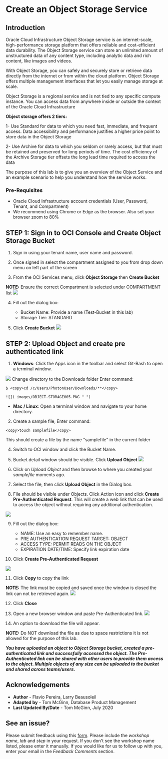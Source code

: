 # Create an Object Storage Service

## Introduction

Oracle Cloud Infrastructure Object Storage service is an internet-scale, high-performance storage platform that offers reliable and cost-efficient data durability. The Object Storage service can store an unlimited amount of unstructured data of any content type, including analytic data and rich content, like images and videos.

With Object Storage, you can safely and securely store or retrieve data directly from the internet or from within the cloud platform. Object Storage offers multiple management interfaces that let you easily manage storage at scale.

Object Storage is a regional service and is not tied to any specific compute instance. You can access data from anywhere inside or outside the context of the Oracle Cloud Infrastructure

**Object storage offers 2 tiers:**

1- Use Standard for data to which you need fast, immediate, and frequent access. Data accessibility and performance justifies a higher price point to store data in the Object Storage

2- Use Archive for data to which you seldom or rarely access, but that must be retained and preserved for long periods of time. The cost efficiency of the Archive Storage tier offsets the long lead time required to access the data

The purpose of this lab is to give you an overview of the Object Service and an example scenario to help you understand how the service works.

### Pre-Requisites

- Oracle Cloud Infrastructure account credentials (User, Password, Tenant, and Compartment)  
- We recommend using Chrome or Edge as the browser. Also set your browser zoom to 80%

## **STEP 1**: Sign in to OCI Console and Create Object Storage Bucket

1. Sign in using your tenant name, user name and password.

2. Once signed in select the compartment assigned to you from drop down menu on left part of the screen

3. From the OCI Services menu, click **Object Storage** then **Create Bucket**

  **NOTE:** Ensure the correct Compartment is selected under COMPARTMENT list
  ![]( images/OBJECT-STORAGE001.PNG " ")

4. Fill out the dialog box:

    - Bucket Name: Provide a name (Test-Bucket in this lab)
    - Storage Tier: STANDARD

5.  Click **Create Bucket**
  ![]( images/OBJECT-STORAGE002.PNG " ")

## **STEP 2**: Upload Object and create pre authenticated link

1. **Windows**: Click the Apps icon in the toolbar and select Git-Bash to open a terminal window.

  ![](images/OBJECT-STORAGE004.PNG " ")
  Change directory to the Downloads folder Enter command:
  ```
  $ <copy>cd /c/Users/PhotonUser/Downloads/**</copy>
  ```
    ![]( images/OBJECT-STORAGE005.PNG " ")

- **Mac / Linux**: Open a terminal window and navigate to your home directory.

2. Create a sample file, Enter command:
  ```
  <copy>touch samplefile</copy>
  ```
  This should create a file by the name "samplefile" in the current folder

4. Switch to OCI window and click the Bucket Name.

5. Bucket detail window should be visible. Click **Upload Object**
  ![]( images/OBJECT-STORAGE007.PNG " ")

6. Click on *Upload Object* and then browse to where you created your *samplefile* moments ago.

7. Select the file, then click **Upload Object** in the Dialog box.

8. File should be visible under Objects. Click Action icon and click **Create Pre-Authenticated Request**. This will create a web link that can be used to access the object without requiring any additional authentication.

  ![]( images/PreAuth1.PNG " ")

9. Fill out the dialog box:

    - NAME: Use an easy to remember name.
    - PRE AUTHENTICATION REQUEST TARGET: OBJECT
    - ACCESS TYPE: PERMIT READS ON THE OBJECT
    - EXPIRATION DATE/TIME: Specify link expiration date

10. Click **Create Pre-Authenticated Request**

  ![]( images/OBJECT-STORAGE009.PNG " ")

11. Click **Copy** to copy the link

  **NOTE:** The link must be copied and saved once the window is closed the link can not be retrieved again.
  ![]( images/PreAuth2.PNG " ")

12. Click **Close**

13. Open a new browser window and paste Pre-Authenticated link.
  ![]( images/OBJECT-STORAGE011.PNG " ")

14.  An option to download the file will appear.

  **NOTE:** Do NOT download the file as due to space restrictions it is not allowed for the purpose of this lab.

  ***You have uploaded an object to Object Storage bucket, created a pre-authenticated link and successfully accessed the object. The Pre-Authenticated link can be shared with
  other users to provide them access to the object.
  Multiple objects of any size can be uploaded to the bucket and shared across teams/users.***

## Acknowledgements

- **Author** - Flavio Pereira, Larry Beausoleil
- **Adapted by** -  Tom McGinn, Database Product Management
- **Last Updated By/Date** - Tom McGinn, July 2020

## See an issue?
Please submit feedback using this [form](https://apexapps.oracle.com/pls/apex/f?p=133:1:::::P1_FEEDBACK:1). Please include the *workshop name*, *lab* and *step* in your request.  If you don't see the workshop name listed, please enter it manually. If you would like for us to follow up with you, enter your email in the *Feedback Comments* section.
